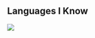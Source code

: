 ## Languages I Know
<p align="left"> <a href="https://github.com/quochuy03"><img src="https://skillicons.dev/icons?i=vscode,replit,mongodb,express,nodejs,typescript,mysql,laravel,nextjs,prisma,linux,aws,azure"> </a> </p>
